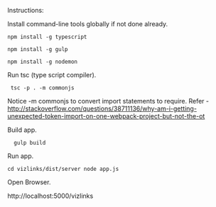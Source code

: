 
Instructions:

Install command-line tools globally if not done already.

  `npm install -g typescript`
  
  `npm install -g gulp`
  
  `npm install -g nodemon`
  

Run tsc (type script compiler).

` tsc -p . -m commonjs`

Notice -m commonjs to convert import statements to require. Refer - http://stackoverflow.com/questions/38711136/why-am-i-getting-unexpected-token-import-on-one-webpack-project-but-not-the-ot

Build app.

`  gulp build`

Run app.

`cd vizlinks/dist/server node app.js`  

Open Browser.

http://localhost:5000/vizlinks
